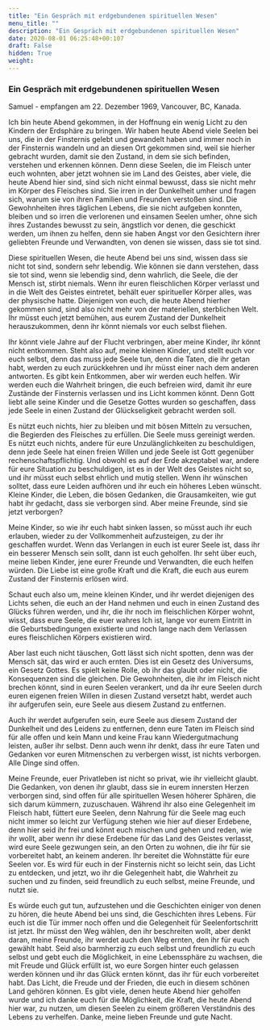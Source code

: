 ```yaml
---
title: "Ein Gespräch mit erdgebundenen spirituellen Wesen"
menu_title: ""
description: "Ein Gespräch mit erdgebundenen spirituellen Wesen"
date: 2020-08-01 06:25:48+00:107
draft: False
hidden: True
weight:
---
```

### Ein Gespräch mit erdgebundenen spirituellen Wesen

Samuel - empfangen am 22. Dezember 1969, Vancouver, BC, Kanada.

Ich bin heute Abend gekommen, in der Hoffnung ein wenig Licht zu den Kindern der Erdsphäre zu bringen. Wir haben heute Abend viele Seelen bei uns, die in der Finsternis gelebt und gewandelt haben und immer noch in der Finsternis wandeln und an diesen Ort gekommen sind, weil sie hierher gebracht wurden, damit sie den Zustand, in dem sie sich befinden, verstehen und erkennen können. Denn diese Seelen, die im Fleisch unter euch wohnten, aber jetzt wohnen sie im Land des Geistes, aber viele, die heute Abend hier sind, sind sich nicht einmal bewusst, dass sie nicht mehr im Körper des Fleisches sind. Sie irren in der Dunkelheit umher und fragen sich, warum sie von ihren Familien und Freunden verstoßen sind. Die Gewohnheiten ihres täglichen Lebens, die sie nicht aufgeben konnten, bleiben und so irren die verlorenen und einsamen Seelen umher, ohne sich ihres Zustandes bewusst zu sein, ängstlich vor denen, die geschickt werden, um ihnen zu helfen, denn sie haben Angst vor den Gesichtern ihrer geliebten Freunde und Verwandten, von denen sie wissen, dass sie tot sind.

Diese spirituellen Wesen, die heute Abend bei uns sind, wissen dass sie nicht tot sind, sondern sehr lebendig. Wie können sie dann verstehen, dass sie tot sind, wenn sie lebendig sind, denn wahrlich, die Seele, die der Mensch ist, stirbt niemals. Wenn ihr euren fleischlichen Körper verlasst und in die Welt des Geistes eintretet, behält euer spiritueller Körper alles, was der physische hatte. Diejenigen von euch, die heute Abend hierher gekommen sind, sind also nicht mehr von der materiellen, sterblichen Welt. Ihr müsst euch jetzt bemühen, aus eurem Zustand der Dunkelheit herauszukommen, denn ihr könnt niemals vor euch selbst fliehen.

Ihr könnt viele Jahre auf der Flucht verbringen, aber meine Kinder, ihr könnt nicht entkommen. Steht also auf, meine kleinen Kinder, und stellt euch vor euch selbst, denn das muss jede Seele tun, denn die Taten, die ihr getan habt, werden zu euch zurückkehren und ihr müsst einer nach dem anderen antworten. Es gibt kein Entkommen, aber wir werden euch helfen. Wir werden euch die Wahrheit bringen, die euch befreien wird, damit ihr eure Zustände der Finsternis verlassen und ins Licht kommen könnt. Denn Gott liebt alle seine Kinder und die Gesetze Gottes wurden so geschaffen, dass jede Seele in einen Zustand der Glückseligkeit gebracht werden soll.

Es nützt euch nichts, hier zu bleiben und mit bösen Mitteln zu versuchen, die Begierden des Fleisches zu erfüllen. Die Seele muss gereinigt werden. Es nützt euch nichts, andere für eure Unzulänglichkeiten zu beschuldigen, denn jede Seele hat einen freien Willen und jede Seele ist Gott gegenüber rechenschaftspflichtig. Und obwohl es auf der Erde akzeptabel war, andere für eure Situation zu beschuldigen, ist es in der Welt des Geistes nicht so, und ihr müsst euch selbst ehrlich und mutig stellen. Wenn ihr wünschen solltet, dass eure Leiden aufhören und ihr euch ein höheres Leben wünscht. Kleine Kinder, die Leben, die bösen Gedanken, die Grausamkeiten, wie gut habt ihr gedacht, dass sie verborgen sind. Aber meine Freunde, sind sie jetzt verborgen?

Meine Kinder, so wie ihr euch habt sinken lassen, so müsst auch ihr euch erlauben, wieder zu der Vollkommenheit aufzusteigen, zu der ihr geschaffen wurdet. Wenn das Verlangen in euch ist eurer Seele ist, dass ihr ein besserer Mensch sein sollt, dann ist euch geholfen. Ihr seht über euch, meine lieben Kinder, jene eurer Freunde und Verwandten, die euch helfen würden. Die Liebe ist eine große Kraft und die Kraft, die euch aus eurem Zustand der Finsternis erlösen wird.

Schaut euch also um, meine kleinen Kinder, und ihr werdet diejenigen des Lichts sehen, die euch an der Hand nehmen und euch in einen Zustand des Glücks führen werden, und ihr, die ihr noch im fleischlichen Körper wohnt, wisst, dass eure Seele, die euer wahres Ich ist, lange vor eurem Eintritt in die Geburtsbedingungen existierte und noch lange nach dem Verlassen eures fleischlichen Körpers existieren wird.

Aber last euch nicht täuschen, Gott lässt sich nicht spotten, denn was der Mensch sät, das wird er auch ernten. Dies ist ein Gesetz des Universums, ein Gesetz Gottes. Es spielt keine Rolle, ob ihr das glaubt oder nicht, die Konsequenzen sind die gleichen. Die Gewohnheiten, die ihr im Fleisch nicht brechen könnt, sind in euren Seelen verankert, und da ihr eure Seelen durch euren eigenen freien Willen in diesen Zustand versetzt habt, werdet auch ihr aufgerufen sein, eure Seele aus diesem Zustand zu entfernen.

Auch ihr werdet aufgerufen sein, eure Seele aus diesem Zustand der Dunkelheit und des Leidens zu entfernen, denn eure Taten im Fleisch sind für alle offen und kein Mann und keine Frau kann Wiedergutmachung leisten, außer ihr selbst. Denn auch wenn ihr denkt, dass ihr eure Taten und Gedanken vor euren Mitmenschen zu verbergen wisst, ist nichts verborgen. Alle Dinge sind offen.

Meine Freunde, euer Privatleben ist nicht so privat, wie ihr vielleicht glaubt. Die Gedanken, von denen ihr glaubt, dass sie in eurem innersten Herzen verborgen sind, sind offen für alle spirituellen Wesen höherer Sphären, die sich darum kümmern, zuzuschauen. Während ihr also eine Gelegenheit im Fleisch habt, füttert eure Seelen, denn Nahrung für die Seele mag euch nicht immer so leicht zur Verfügung stehen wie hier auf dieser Erdebene, denn hier seid ihr frei und könnt euch mischen und gehen und reden, wie ihr wollt, aber wenn ihr diese Erdebene für das Land des Geistes verlasst, wird eure Seele gezwungen sein, an den Orten zu wohnen, die ihr für sie vorbereitet habt, an keinem anderen. Ihr bereitet die Wohnstätte für eure Seelen vor. Es wird für euch in der Finsternis nicht so leicht sein, das Licht zu entdecken, und jetzt, wo ihr die Gelegenheit habt, die Wahrheit zu suchen und zu finden, seid freundlich zu euch selbst, meine Freunde, und nutzt sie.

Es würde euch gut tun, aufzustehen und die Geschichten einiger von denen zu hören, die heute Abend bei uns sind, die Geschichten ihres Lebens. Für euch ist die Tür immer noch offen und die Gelegenheit für Seelenfortschritt ist jetzt. Ihr müsst den Weg wählen, den ihr beschreiten wollt, aber denkt daran, meine Freunde, ihr werdet auch den Weg ernten, den ihr für euch gewählt habt. Seid also barmherzig zu euch selbst und freundlich zu euch selbst und gebt euch die Möglichkeit, in eine Lebenssphäre zu wachsen, die mit Freude und Glück erfüllt ist, wo eure Sorgen hinter euch gelassen werden können und ihr das Glück ernten könnt, das ihr für euch vorbereitet habt. Das Licht, die Freude und der Frieden, die euch in diesem schönen Land gehören können. Es gibt viele, denen heute Abend hier geholfen wurde und ich danke euch für die Möglichkeit, die Kraft, die heute Abend hier war, zu nutzen, um diesen Seelen zu einem größeren Verständnis des Lebens zu verhelfen. Danke, meine lieben Freunde und gute Nacht.
